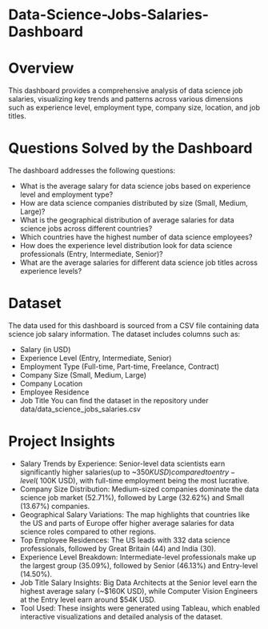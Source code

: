 # Data-Science-Jobs-Salaries-Dashboard

# Overview

This dashboard provides a comprehensive analysis of data science job salaries, visualizing key trends and patterns across various dimensions such as experience level, employment type, company size, location, and job titles.

# Questions Solved by the Dashboard

The dashboard addresses the following questions:
* What is the average salary for data science jobs based on experience level and employment type?
* How are data science companies distributed by size (Small, Medium, Large)?
* What is the geographical distribution of average salaries for data science jobs across different countries?
* Which countries have the highest number of data science employees?
* How does the experience level distribution look for data science professionals (Entry, Intermediate, Senior)?
* What are the average salaries for different data science job titles across experience levels?

# Dataset

The data used for this dashboard is sourced from a CSV file containing data science job salary information. The dataset includes columns such as:
* Salary (in USD)
* Experience Level (Entry, Intermediate, Senior)
* Employment Type (Full-time, Part-time, Freelance, Contract)
* Company Size (Small, Medium, Large)
* Company Location
* Employee Residence
* Job Title
You can find the dataset in the repository under data/data_science_jobs_salaries.csv 


# Project Insights

* Salary Trends by Experience: Senior-level data scientists earn significantly higher salaries(up to ~$350K USD) compared to entry-level (~$100K USD), with full-time employment being the most lucrative.
* Company Size Distribution: Medium-sized companies dominate the data science job market (52.71%), followed by Large (32.62%) and Small (13.67%) companies.
* Geographical Salary Variations: The map highlights that countries like the US and parts of Europe offer higher average salaries for data science roles compared to other regions.
* Top Employee Residences: The US leads with 332 data science professionals, followed by Great Britain (44) and India (30).
* Experience Level Breakdown: Intermediate-level professionals make up the largest group (35.09%), followed by Senior (46.13%) and Entry-level (14.50%).
* Job Title Salary Insights: Big Data Architects at the Senior level earn the highest average salary (~$160K USD), while Computer Vision Engineers at the Entry level earn around $54K USD.
* Tool Used: These insights were generated using Tableau, which enabled interactive visualizations and detailed analysis of the dataset.

